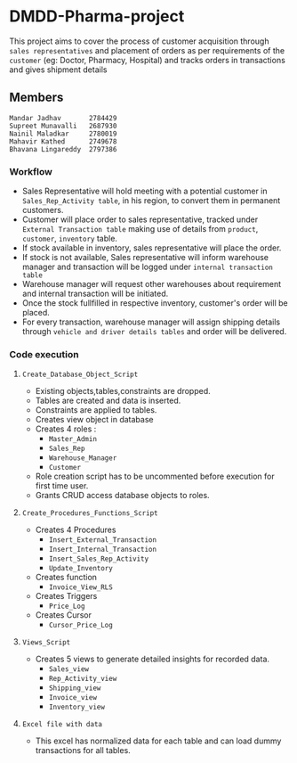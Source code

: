 # DMDD-Pharma-project
This project aims to cover the process of customer acquisition through `sales representatives` and placement of orders as per requirements of the `customer` 
(eg: Doctor, Pharmacy, Hospital) and tracks orders in transactions and gives shipment details  
## Members
```
Mandar Jadhav       2784429
Supreet Munavalli   2687930
Nainil Maladkar     2780019 
Mahavir Kathed      2749678
Bhavana Lingareddy  2797386
```
### Workflow 
- Sales Representative will hold meeting with a potential customer in `Sales_Rep_Activity table`, in his region, to convert them in permanent customers. 
- Customer will place order to sales representative, tracked under `External Transaction table` making use of details from `product`, `customer`, `inventory` table. 
- If stock available in inventory, sales representative will place the order.
- If stock is not available, Sales representative will inform warehouse manager and transaction will be logged under `internal transaction table`
- Warehouse manager will request other warehouses about requirement and internal transaction will be initiated. 
- Once the stock fullfilled in respective inventory, customer's order will be placed. 
- For every transaction, warehouse manager will assign shipping details through `vehicle and driver details tables` and order will be delivered.

### Code execution
1. `Create_Database_Object_Script`
    * Existing objects,tables,constraints are dropped.
    * Tables are created and data is inserted.
    * Constraints are applied to tables.
    * Creates view object in database
    * Creates 4 roles :
        - `Master_Admin`
        - `Sales_Rep`
        - `Warehouse_Manager` 
        - `Customer`
    * Role creation script has to be uncommented before execution for first time user.
    * Grants CRUD access database objects to roles. 

3. `Create_Procedures_Functions_Script`
    * Creates 4 Procedures 
        - `Insert_External_Transaction`
        - `Insert_Internal_Transaction`
        - `Insert_Sales_Rep_Activity` 
        - `Update_Inventory`
    * Creates function 
        - `Invoice_View_RLS`
    * Creates Triggers 
        - `Price_Log`
    * Creates Cursor 
        - `Cursor_Price_Log`       

3. `Views_Script`
    * Creates 5 views to generate detailed insights for recorded data.
        - `Sales_view`
        - `Rep_Activity_view`
        - `Shipping_view` 
        - `Invoice_view`
        - `Inventory_view`

4. `Excel file with data`
    * This excel has normalized data for each table and can load dummy transactions for all tables.